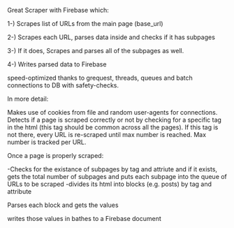 Great Scraper with Firebase which:

1-) Scrapes list of URLs from the main page (base_url)

2-) Scrapes each URL, parses data inside and checks if it has subpages

3-) If it does, Scrapes and parses all of the subpages as well.

4-) Writes parsed data to Firebase

speed-optimized thanks to grequest, threads, queues and batch connections to DB with safety-checks.

In more detail:

Makes use of cookies from file and random user-agents for connections. Detects if a page is scraped correctly or not by checking for a specific tag in the html (this tag should be common across all the pages). If this tag is not there, every URL is re-scraped until max number is reached. Max number is tracked per URL. 

Once a page is properly scraped:

-Checks for the existance of subpages by tag and attriute and if it exists, gets the total number of subpages and puts each subpage into the queue of URLs to be scraped
-divides its html into blocks (e.g. posts) by tag and attribute

Parses each block and gets the values

writes those values in bathes to a Firebase document
